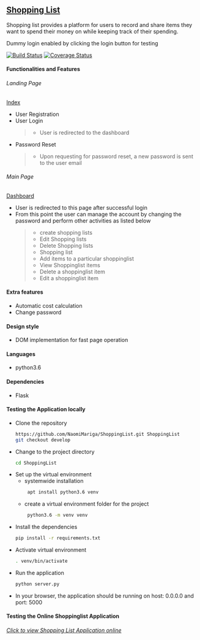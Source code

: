 ## [Shopping List](https://naomimariga.github.io/ShoppingList "Visit Page")
Shopping list provides a platform for users to record and share items they want to spend their money on while keeping track of their spending.

Dummy login enabled by clicking the login button for testing

[![Build Status](https://travis-ci.org/NaomiMariga/ShoppingList.svg?branch=develop)](https://travis-ci.org/NaomiMariga/ShoppingList)
[![Coverage Status](https://coveralls.io/repos/github/NaomiMariga/ShoppingList/badge.svg?branch=develop)](https://coveralls.io/github/NaomiMariga/ShoppingList?branch=develop)
#### Functionalities and Features
###### Landing Page
[Index](https://github.com/NaomiMariga/ShoppingList/blob/develop/designs/screenshots/index_page.png)

- User Registration
- User Login
    > - User is redirected to the dashboard
- Password Reset
    > - Upon requesting for password reset, a new password is sent to the user email
###### Main Page
[Dashboard](https://github.com/NaomiMariga/ShoppingList/blob/develop/designs/screenshots/dashboard.png)

   - User is redirected to this page after successful login
   - From this point the user can manage the account by changing the password and perform other activities as listed below
        > - create shopping lists
        > - Edit Shopping lists
        > - Delete Shopping lists
        > - Shopping list
        > - Add items to a particular shoppinglist
        > - View Shoppinglist items
        > - Delete a shoppinglist item
        > - Edit a shoppinglist item
#### Extra features
- Automatic cost calculation
- Change password
#### Design style
- DOM implementation for fast page operation
#### Languages
  - python3.6
#### Dependencies
  - Flask
#### Testing the Application locally
- Clone the repository
    ```sh
    https://github.com/NaomiMariga/ShoppingList.git ShoppingList
    git checkout develop
    ```
- Change to the project directory
    ```sh
    cd ShoppingList
    ```
 - Set up the virtual environment
    - systemwide installation
        ```sh
         apt install python3.6 venv
        ```
    - create a virtual environment folder for the project
      ```sh
       python3.6 -m venv venv
      ```
- Install the dependencies
  ```sh
  pip install -r requirements.txt
  ```
- Activate virtual environment
  ```sh
  . venv/bin/activate
  ```
- Run the application
  ```sh
  python server.py
  ```
- In your browser, the application should be running on host: 0.0.0.0 and port: 5000
#### Testing the Online Shoppinglist Application
 ###### [Click to view Shopping List Application online](http://naomishoppinglist.herokuapp.com)